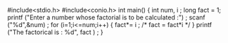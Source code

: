 
#include<stdio.h>
#include<conio.h>
int main()
{
	int num, i ;
	long fact = 1;
	printf ("Enter a number whose factorial is to be calculated :") ;
	scanf ("%d",&num) ;
	for (i=1;i<=num;i++)
	{
		fact*= i ; /* fact = fact*i */
	}
	printf ("The factorical is : %d", fact ) ;
}

